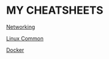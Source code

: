 # MY CHEATSHEETS

[Networking](https://github.com/zeevbensender/cheatsheets/blob/master/NETWORKING.md)  


[Linux Common](https://github.com/zeevbensender/cheatsheets/blob/master/LINUX_COMMON.md)  


[Docker](https://github.com/zeevbensender/cheatsheets/blob/master/DOCKER.md)
